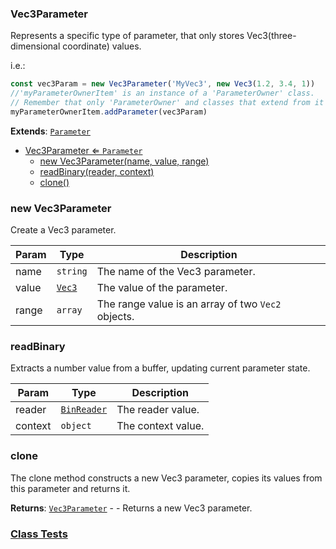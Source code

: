 <a name="Vec3Parameter"></a>

### Vec3Parameter 
Represents a specific type of parameter, that only stores Vec3(three-dimensional coordinate) values.

i.e.:
```javascript
const vec3Param = new Vec3Parameter('MyVec3', new Vec3(1.2, 3.4, 1))
//'myParameterOwnerItem' is an instance of a 'ParameterOwner' class.
// Remember that only 'ParameterOwner' and classes that extend from it can host 'Parameter' objects.
myParameterOwnerItem.addParameter(vec3Param)
```


**Extends**: <code>[Parameter](api/SceneTree/Parameters/Parameter.md)</code>  

* [Vec3Parameter ⇐ <code>Parameter</code>](#Vec3Parameter)
    * [new Vec3Parameter(name, value, range)](#new-Vec3Parameter)
    * [readBinary(reader, context)](#readBinary)
    * [clone()](#clone)

<a name="new_Vec3Parameter_new"></a>

### new Vec3Parameter
Create a Vec3 parameter.


| Param | Type | Description |
| --- | --- | --- |
| name | <code>string</code> | The name of the Vec3 parameter. |
| value | <code>[Vec3](api/Math/Vec3.md)</code> | The value of the parameter. |
| range | <code>array</code> | The range value is an array of two `Vec2` objects. |

<a name="Vec3Parameter+readBinary"></a>

### readBinary
Extracts a number value from a buffer, updating current parameter state.



| Param | Type | Description |
| --- | --- | --- |
| reader | <code>[BinReader](api/SceneTree/BinReader.md)</code> | The reader value. |
| context | <code>object</code> | The context value. |

<a name="Vec3Parameter+clone"></a>

### clone
The clone method constructs a new Vec3 parameter, copies its values
from this parameter and returns it.


**Returns**: [<code>Vec3Parameter</code>](#Vec3Parameter) - - Returns a new Vec3 parameter.  


### [Class Tests](api/SceneTree/Parameters/Vec3Parameter.test)